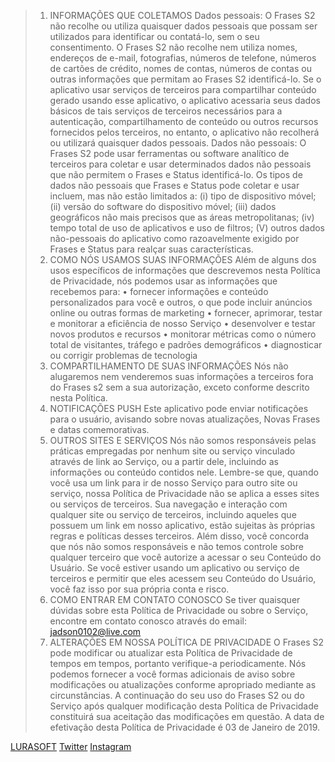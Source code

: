 > 1. INFORMAÇÕES QUE COLETAMOS
Dados pessoais:
O Frases S2 não recolhe ou utiliza quaisquer dados pessoais que possam ser utilizados para identificar ou contatá-lo, sem o seu consentimento. O Frases S2 não recolhe nem utiliza nomes, endereços de e-mail, fotografias, números de telefone, números de cartões de crédito, nomes de contas, números de contas ou outras informações que permitam ao Frases S2 identificá-lo. Se o aplicativo usar serviços de terceiros para compartilhar conteúdo gerado usando esse aplicativo, o aplicativo acessaria seus dados básicos de tais serviços de terceiros necessários para a autenticação, compartilhamento de conteúdo ou outros recursos fornecidos pelos terceiros, no entanto, o aplicativo não recolherá ou utilizará quaisquer dados pessoais.
Dados não pessoais:
O Frases S2 pode usar ferramentas ou software analítico de terceiros para coletar e usar determinados dados não pessoais que não permitem o Frases e Status identificá-lo. Os tipos de dados não pessoais que Frases e Status pode coletar e usar incluem, mas não estão limitados a: (i) tipo de dispositivo móvel; (ii) versão do software do dispositivo móvel; (iii) dados geográficos não mais precisos que as áreas metropolitanas; (iv) tempo total de uso de aplicativos e uso de filtros; (V) outros dados não-pessoais do aplicativo como razoavelmente exigido por Frases e Status para realçar suas características.
> 2. COMO NÓS USAMOS SUAS INFORMAÇÕES
Além de alguns dos usos específicos de informações que descrevemos nesta Política de Privacidade, nós podemos usar as informações que recebemos para:
•  fornecer informações e conteúdo personalizados para você e outros, o que pode incluir anúncios online ou outras formas de marketing
•  fornecer, aprimorar, testar e monitorar a eficiência de nosso Serviço
•  desenvolver e testar novos produtos e recursos
•  monitorar métricas como o número total de visitantes, tráfego e padrões demográficos
•  diagnosticar ou corrigir problemas de tecnologia
> 3. COMPARTILHAMENTO DE SUAS INFORMAÇÕES
Nós não alugaremos nem venderemos suas informações a terceiros fora do Frases s2 sem a sua autorização, exceto conforme descrito nesta Política.
> 4. NOTIFICAÇÕES PUSH
Este aplicativo pode enviar notificações para o usuário, avisando sobre novas atualizações, Novas Frases e datas comemorativas.
> 5. OUTROS SITES E SERVIÇOS
Nós não somos responsáveis pelas práticas empregadas por nenhum site ou serviço vinculado através de link ao Serviço, ou a partir dele, incluindo as informações ou conteúdo contidos nele. Lembre-se que, quando você usa um link para ir de nosso Serviço para outro site ou serviço, nossa Política de Privacidade não se aplica a esses sites ou serviços de terceiros. Sua navegação e interação com qualquer site ou serviço de terceiros, incluindo aqueles que possuem um link em nosso aplicativo, estão sujeitas às próprias regras e políticas desses terceiros. Além disso, você concorda que nós não somos responsáveis e não temos controle sobre qualquer terceiro que você autorize a acessar o seu Conteúdo do Usuário. Se você estiver usando um aplicativo ou serviço de terceiros e permitir que eles acessem seu Conteúdo do Usuário, você faz isso por sua própria conta e risco.
> 6. COMO ENTRAR EM CONTATO CONOSCO
Se tiver quaisquer dúvidas sobre esta Política de Privacidade ou sobre o Serviço, encontre em contato conosco através do email: jadson0102@live.com
> 7. ALTERAÇÕES EM NOSSA POLÍTICA DE PRIVACIDADE
O Frases S2 pode modificar ou atualizar esta Política de Privacidade de tempos em tempos, portanto verifique-a periodicamente. Nós podemos fornecer a você formas adicionais de aviso sobre modificações ou atualizações conforme apropriado mediante as circunstâncias. A continuação do seu uso do Frases S2 ou do Serviço após qualquer modificação desta Política de Privacidade constituirá sua aceitação das modificações em questão.
A data de efetivação desta Política de Privacidade é 03 de Janeiro de 2019.

[LURASOFT](https://www.instagram.com/luraxsoft)
[Twitter](https://twitter.com/jadsonx)
[Instagram](https://www.instagram.com/jadsonxsantos)
